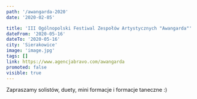 ```yaml
---
path: '/awangarda-2020'
date: '2020-02-05'

title: 'III Ogólnopolski Festiwal Zespołów Artystycznych "Awangarda"'
dateFrom: '2020-05-16'
dateTo: '2020-05-16'
city: 'Sierakowice'
image: 'image.jpg'
tags: []
link: https://www.agencjabravo.com/awangarda
promoted: false
visible: true
---
```

Zapraszamy solistów, duety, mini formacje i formacje taneczne :)
 